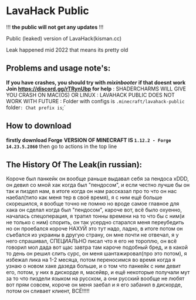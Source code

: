 # LavaHack Public

!!! **the public will not get any updates** !!!

Public (leaked) version of LavaHack(kisman.cc)

Leak happened mid 2022
that means its pretty old

## Problems and usage note's:

**If you have crashes, you should try with _mixinbooter_**
**if that doesnt work Join https://discord.gg/rTRynUbp for help**
:
SHADERCHARMS WILL GIVE YOU CRASH ON MAC(OS) OR LINUX
:
LAVAHACK PUBLIC DOES NOT WORK WITH FUTURE
:
Folder with configs is `.minecraft/lavahack-public` folder`
:
Chat prefix is `;`

## How to download
**firstly download Forge**
**VERSION OF MINECRAFT IS `1.12.2 - Forge 14.23.5.2860`**
then go to actions in the top line



## The History Of The Leak(in russian):

Короче был панкейк он вообще раньше выдавал себя за пендоса xDDD, он девил со мной хак когда был "пендосом", и если честно лучше бы он так и пиздел нам, в итоге когда он нам рассказал про то что он нас наебал(типо как меня тер в своё время), я с ним ещё больше скорешился, я вообще точно не помню но вроде самое главное для хака он сделал когда был "пендосом", кароче вот, всё было охуенно, началась спецоперация, я тратил тонны времени на то что бы с ним(и не только с ним) спорить, он так усердно старался меня переубедить но он проебался короче НАХУЙ это тут надо, ладно, в итоге потом он съебался из украины в другую страну, он мне почти не отвечал, я у него спрашивал, СПЕЦИАЛЬНО писал что я его не тороплю, он всё говорил мол дада вот щас завтра там кароче подобный бред, и в какой то день он решил слить сурс, он меня шантажировал(про это потом), я избежал лика на 1-2 месяца, потом переносимся во время когда я узнаю о новом хаке дазеда больше, и о том что панкейк с ним девит его, потом, у них в дискорде я, масейвр, и ещё некоторые получали мут за то что пиздели языком на русском, а они русский вообще не любят вот прям совсем, короче он меня заебал и я его забанил в дискорде, потом он сливает клиент, ВСЁ!!!!!
